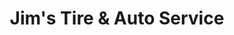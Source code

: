 ---
title: "Jim's Tire & Auto Service"
url: /nottingham/jims-tire-und-auto-service/
shop: Autowerkstatt
---